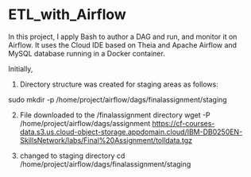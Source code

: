 # ETL_with_Airflow

In this project, I apply Bash to author a DAG and run, and monitor it on Airflow.
It uses the Cloud IDE based on Theia and Apache Airflow and MySQL database running in a Docker container.

Initially, 
1. Directory structure was created for staging areas as follows:

sudo mkdir -p /home/project/airflow/dags/finalassignment/staging


2. File downloaded to the /finalassignment directory
wget -P /home/project/airflow/dags/assignment https://cf-courses-data.s3.us.cloud-object-storage.appdomain.cloud/IBM-DB0250EN-SkillsNetwork/labs/Final%20Assignment/tolldata.tgz

3. changed to staging directory
cd /home/project/airflow/dags/finalassignment/staging
